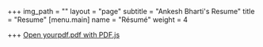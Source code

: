 +++
img_path = ""
layout = "page"
subtitle = "Ankesh Bharti's Resume"
title = "Resume"
[menu.main]
name = "Résumé"
weight = 4

+++
<a href="/web/viewer.html?file=%2F/content/ankesh-bharti-resume-2019-06.pdf">Open yourpdf.pdf with PDF.js</a>